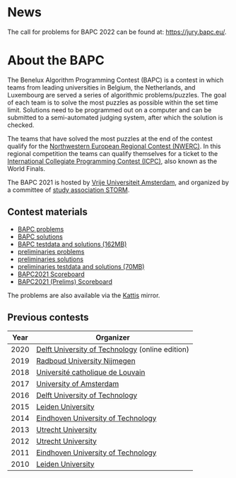 # News
The call for problems for BAPC 2022 can be found at: https://jury.bapc.eu/.

# About the BAPC

The Benelux Algorithm Programming Contest (BAPC) is a contest in which teams from leading universities in Belgium, the Netherlands, and Luxembourg are served a series of algorithmic problems/puzzles. The goal of each team is to solve the most puzzles as possible within the set time limit. Solutions need to be programmed out on a computer and can be submitted to a semi-automated judging system, after which the solution is checked.

The teams that have solved the most puzzles at the end of the contest qualify for the [Northwestern European Regional Contest (NWERC)](https://www.nwerc.eu). In this regional competition the teams can qualify themselves for a ticket to the [International Collegiate Programming Contest (ICPC)](https://icpc.global), also known as the World Finals.

The BAPC 2021 is hosted by [Vrije Universiteit Amsterdam](https://www.vu.nl/), and organized by a committee of [study association STORM](https://storm.vu).

## Contest materials

- [BAPC problems](/bapc2021-problems.pdf)
- [BAPC solutions](/bapc2021-solutions.pdf)
- [BAPC testdata and solutions (162MB)](https://chipcie.wisv.ch/archive/2021/bapc/solutions.zip)
- [preliminaries problems](/prelims2021-problems.pdf)
- [preliminaries solutions](/prelims2021-solutions.pdf)
- [preliminaries testdata and solutions (70MB)](https://chipcie.wisv.ch/archive/2021/dapc/solutions.zip)
- [BAPC2021 Scoreboard](/BAPC21.html)
- [BAPC2021 (Prelims) Scoreboard](/Prelim21.html)

The problems are also available via the [Kattis](https://open.kattis.com/problem-sources/Benelux%20Algorithm%20Programming%20Contest%20%28BAPC%29%202021) mirror.

## Previous contests

| Year | Organizer                                                                                             |
| ---- | ----------------------------------------------------------------------------------------------------- |
| 2020 | [Delft University of Technology](https://2020.bapc.eu) (online edition)                               |
| 2019 | [Radboud University Nijmegen](https://2019.bapc.eu)                                                   |
| 2018 | [Université catholique de Louvain](https://2018.bapc.eu)                                              |
| 2017 | [University of Amsterdam](https://2017.bapc.eu)                                                       |
| 2016 | [Delft University of Technology](https://2016.bapc.eu/en/)                                            |
| 2015 | [Leiden University](https://2015.bapc.eu)                                                             |
| 2014 | [Eindhoven University of Technology](https://web.archive.org/web/20210228085120/http://2014.bapc.eu/) |
| 2013 | [Utrecht University](http://2013.bapc.eu)                                                             |
| 2012 | [Utrecht University](http://2012.bapc.eu)                                                             |
| 2011 | [Eindhoven University of Technology](https://web.archive.org/web/20210126050525/http://2011.bapc.eu/) |
| 2010 | [Leiden University](http://2010.bapc.eu)                                                              |
